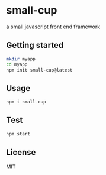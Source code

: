 # small-cup
a small javascript front end framework

## Getting started

```sh
mkdir myapp
cd myapp
npm init small-cup@latest
```

## Usage

```sh
npm i small-cup
```

## Test

```sh
npm start
```

## License

MIT
